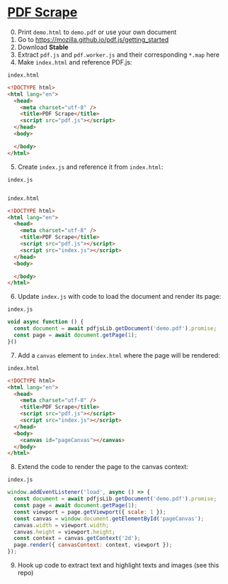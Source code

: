 # [PDF Scrape](https://tomashubelbauer.github.io/pdf-scrape)

0. Print `demo.html` to `demo.pdf` or use your own document
1. Go to https://mozilla.github.io/pdf.js/getting_started
2. Download **Stable**
3. Extract `pdf.js` and `pdf.worker.js` and their corresponding `*.map` here
4. Make `index.html` and reference PDF.js:

`index.html`
```html
<!DOCTYPE html>
<html lang="en">
  <head>
    <meta charset="utf-8" />
    <title>PDF Scrape</title>
    <script src="pdf.js"></script>
  </head>
  <body>

  </body>
</html>
```

5. Create `index.js` and reference it from `index.html`:

`index.js`
```js
```

`index.html`
```html
<!DOCTYPE html>
<html lang="en">
  <head>
    <meta charset="utf-8" />
    <title>PDF Scrape</title>
    <script src="pdf.js"></script>
    <script src="index.js"></script>
  </head>
  <body>

  </body>
</html>
```

6. Update `index.js` with code to load the document and render its page:

`index.js`
```js
void async function () {
  const document = await pdfjsLib.getDocument('demo.pdf').promise;
  const page = await document.getPage(1);
}()
```

7. Add a `canvas` element to `index.html` where the page will be rendered:

`index.html`
```html
<!DOCTYPE html>
<html lang="en">
  <head>
    <meta charset="utf-8" />
    <title>PDF Scrape</title>
    <script src="pdf.js"></script>
    <script src="index.js"></script>
  </head>
  <body>
    <canvas id="pageCanvas"></canvas>
  </body>
</html>
```

8. Extend the code to render the page to the canvas context:

`index.js`
```js
window.addEventListener('load', async () => {
  const document = await pdfjsLib.getDocument('demo.pdf').promise;
  const page = await document.getPage(1);
  const viewport = page.getViewport({ scale: 1 });
  const canvas = window.document.getElementById('pageCanvas');
  canvas.width = viewport.width;
  canvas.height = viewport.height;
  const context = canvas.getContext('2d');
  page.render({ canvasContext: context, viewport });
});
```

9. Hook up code to extract text and highlight texts and images (see this repo)

